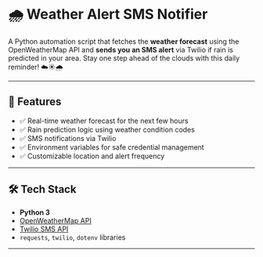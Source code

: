# 🌧️ Weather Alert SMS Notifier

A Python automation script that fetches the **weather forecast** using the OpenWeatherMap API and **sends you an SMS alert** via Twilio if rain is predicted in your area. Stay one step ahead of the clouds with this daily reminder! ☁️☀️🌧️

---

## 📌 Features

- ✅ Real-time weather forecast for the next few hours
- ✅ Rain prediction logic using weather condition codes
- ✅ SMS notifications via Twilio
- ✅ Environment variables for safe credential management
- ✅ Customizable location and alert frequency

---

## 🛠️ Tech Stack

- **Python 3**
- [OpenWeatherMap API](https://openweathermap.org/forecast5)
- [Twilio SMS API](https://www.twilio.com/docs/sms)
- `requests`, `twilio`, `dotenv` libraries

---



